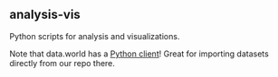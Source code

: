 ## analysis-vis

Python scripts for analysis and visualizations.

Note that data.world has a [Python client](https://github.com/datadotworld/data.world-py)! Great for importing datasets directly from our repo there.
